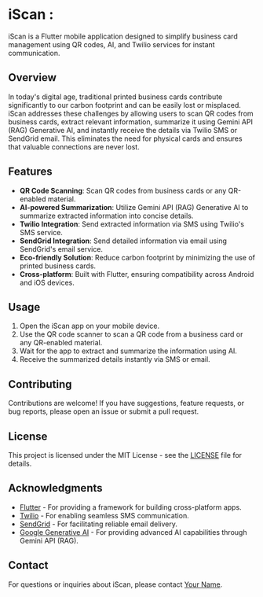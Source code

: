 # iScan : 

iScan is a Flutter mobile application designed to simplify business card management using QR codes, AI, and Twilio services for instant communication.

## Overview

In today's digital age, traditional printed business cards contribute significantly to our carbon footprint and can be easily lost or misplaced. iScan addresses these challenges by allowing users to scan QR codes from business cards, extract relevant information, summarize it using Gemini API (RAG) Generative AI, and instantly receive the details via Twilio SMS or SendGrid email. This eliminates the need for physical cards and ensures that valuable connections are never lost.

## Features

- **QR Code Scanning**: Scan QR codes from business cards or any QR-enabled material.
- **AI-powered Summarization**: Utilize Gemini API (RAG) Generative AI to summarize extracted information into concise details.
- **Twilio Integration**: Send extracted information via SMS using Twilio's SMS service.
- **SendGrid Integration**: Send detailed information via email using SendGrid's email service.
- **Eco-friendly Solution**: Reduce carbon footprint by minimizing the use of printed business cards.
- **Cross-platform**: Built with Flutter, ensuring compatibility across Android and iOS devices.


## Usage

1. Open the iScan app on your mobile device.
2. Use the QR code scanner to scan a QR code from a business card or any QR-enabled material.
3. Wait for the app to extract and summarize the information using AI.
4. Receive the summarized details instantly via SMS or email.

## Contributing

Contributions are welcome! If you have suggestions, feature requests, or bug reports, please open an issue or submit a pull request.

## License

This project is licensed under the MIT License - see the [LICENSE](LICENSE) file for details.

## Acknowledgments

- [Flutter](https://flutter.dev/) - For providing a framework for building cross-platform apps.
- [Twilio](https://www.twilio.com/) - For enabling seamless SMS communication.
- [SendGrid](https://sendgrid.com/) - For facilitating reliable email delivery.
- [Google Generative AI](https://www.google.com) - For providing advanced AI capabilities through Gemini API (RAG).

## Contact

For questions or inquiries about iScan, please contact [Your Name](mailto:ronlinx6@gmail,com).



